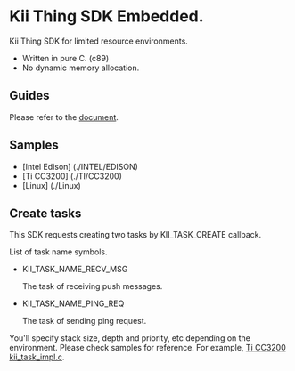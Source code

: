 # Kii Thing SDK Embedded.

Kii Thing SDK for limited resource environments.

 - Written in pure C. (c89)
 - No dynamic memory allocation.

## Guides

Please refer to the
[document](http://docs.kii.com/en/guides/thingifsdk/thing/).

## Samples

- [Intel Edison] (./INTEL/EDISON)
- [Ti CC3200] (./TI/CC3200)
- [Linux] (./Linux)

## Create tasks

This SDK requests creating two tasks by KII\_TASK\_CREATE callback.  

List of task name symbols.

- KII\_TASK\_NAME\_RECV\_MSG

  The task of receiving push messages.

- KII\_TASK\_NAME\_PING\_REQ

  The task of sending ping request.

You'll specify stack size, depth and priority, etc depending on the environment.
Please check samples for reference.
For example, [Ti CC3200 kii\_task\_impl.c](./TI/CC3200/wlan\_station/kii/kii\_task\_impl.c).

